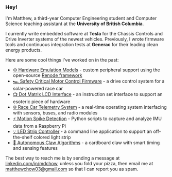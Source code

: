 ### Hey!

I'm Matthew, a third-year Computer Engineering student and Computer Science teaching assistant at the **University of British Columbia**.

I currently write embedded software at **Tesla** for the Chassis Controls and Drive Inverter systems of the newest vehicles. Previously, I wrote firmware tools and continuous integration tests at **Generac** for their leading clean energy products.

Here are some cool things I've worked on in the past:
- [⚙️ Hardware Emulation Models](https://www.linkedin.com/posts/mdchow_firmware-embeddedsystems-software-activity-7094813845424144384-14UN) - custom peripheral support using the open-source [Renode framework](https://github.com/renode/renode)
- [🏎️ Safety Critical Motor Control Firmware](https://github.com/UBC-Solar/firmware_v3/tree/master/components/mcb/mcb_main) - a drive control system for a solar-powered race car
- [📺 Dot Matrix LCD Interface](https://github.com/MatthewChow03/Dashboard-Firmware) - an instruction set interface to support an esoteric piece of hardware
- [🌐 Race Car Telemetry System](https://github.com/UBC-Solar/firmware_v3/tree/master/components/tel) - a real-time operating system interfacing with sensors, buses, and radio modules
- [⚡ Motion Spike Detection](https://github.com/MatthewChow03/drone-motion-detector) - Python scripts to capture and analyze IMU data from a Raspberry Pi 
- [💡 LED Strip Controller](https://github.com/MatthewChow03/LED-Strip-Controller) - a command line application to support an off-the-shelf colored light strip
- [🦾 Autonomous Claw Algorithms](https://github.com/MatthewChow03/Autonomous-Claw) - a cardboard claw with smart timing and sensing features

The best way to reach me is by sending a message at [linkedin.com/in/mdchow](https://www.linkedin.com/in/mdchow/), unless you fold your pizza, then email me at matthewchow03@gmail.com so that I can report you as spam.

